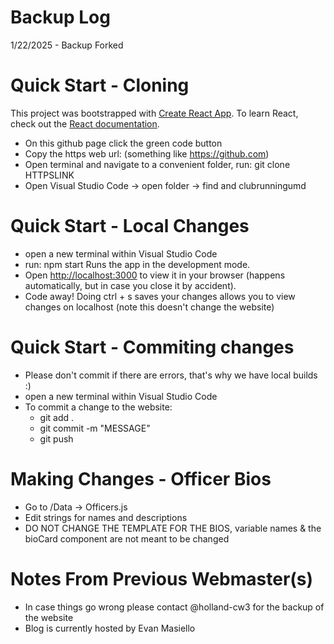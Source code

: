 # Backup Log
1/22/2025 - Backup Forked

# Quick Start - Cloning
This project was bootstrapped with [Create React App](https://github.com/facebook/create-react-app).
To learn React, check out the [React documentation](https://reactjs.org/).

- On this github page click the green code button
- Copy the https web url: (something like https://github.com)
- Open terminal and navigate to a convenient folder, run: git clone HTTPSLINK
- Open Visual Studio Code -> open folder -> find and clubrunningumd

# Quick Start - Local Changes
- open a new terminal within Visual Studio Code
- run: npm start Runs the app in the development mode.
- Open [http://localhost:3000](http://localhost:3000) to view it in your browser (happens automatically, but in case you close it by accident).
- Code away! Doing ctrl + s saves your changes allows you to view changes on localhost (note this doesn't change the website) 

# Quick Start - Commiting changes
- Please don't commit if there are errors, that's why we have local builds :)
- open a new terminal within Visual Studio Code
- To commit a change to the website:
  - git add .
  - git commit -m "MESSAGE"
  - git push
 
# Making Changes - Officer Bios
- Go to /Data -> Officers.js
- Edit strings for names and descriptions
- DO NOT CHANGE THE TEMPLATE FOR THE BIOS, variable names & the bioCard component are not meant to be changed

# Notes From Previous Webmaster(s)
- In case things go wrong please contact @holland-cw3 for the backup of the website
- Blog is currently hosted by Evan Masiello
  

